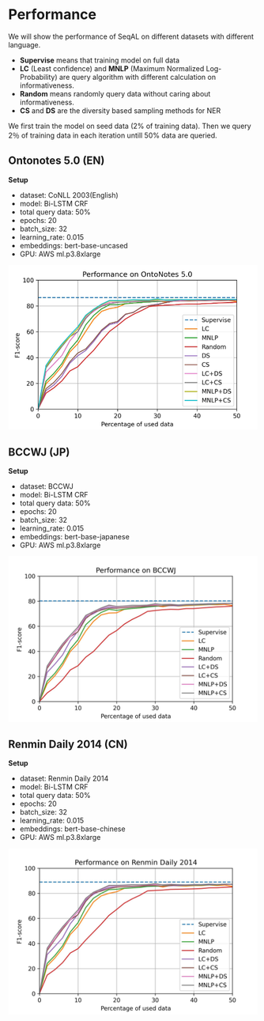 # Performance

We will show the performance of SeqAL on different datasets with different language.

- **Supervise** means that training model on full data
- **LC** (Least confidence) and **MNLP** (Maximum Normalized Log-Probability) are query algorithm with different calculation on informativeness. 
- **Random** means randomly query data without caring about informativeness.
- **CS** and **DS** are the diversity based sampling methods for NER

We first train the model on seed data (2% of training data). Then we query 2％ of training data in each iteration untill 50% data are queried.

## Ontonotes 5.0 (EN)

**Setup**

- dataset: CoNLL 2003(English)
- model: Bi-LSTM CRF
- total query data: 50%
- epochs: 20
- batch_size: 32
- learning_rate: 0.015
- embeddings: bert-base-uncased
- GPU: AWS ml.p3.8xlarge


![ontonotes](images/ontonotes.png)


## BCCWJ (JP)

**Setup**

- dataset: BCCWJ
- model: Bi-LSTM CRF
- total query data: 50%
- epochs: 20
- batch_size: 32
- learning_rate: 0.015
- embeddings: bert-base-japanese 
- GPU: AWS ml.p3.8xlarge

![bccwj](images/bccwj.jpg)



## Renmin Daily 2014 (CN)

**Setup**

- dataset: Renmin Daily 2014
- model: Bi-LSTM CRF
- total query data: 50%
- epochs: 20
- batch_size: 32
- learning_rate: 0.015
- embeddings: bert-base-chinese 
- GPU: AWS ml.p3.8xlarge

![renmin](images/renmin.jpg)

